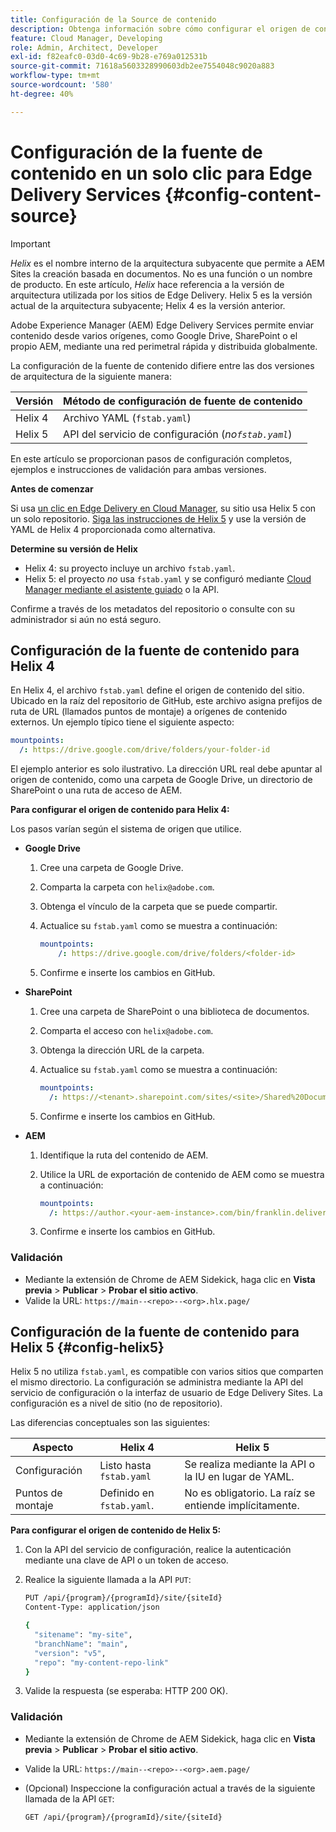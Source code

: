 ```yaml
---
title: Configuración de la Source de contenido
description: Obtenga información sobre cómo configurar el origen de contenido del sitio de Edge Delivery. Utilice fstab.yaml con la arquitectura Helix 4 o utilice el asistente guiado en Cloud Manager (o la API del servicio de configuración) con la arquitectura Helix 5.
feature: Cloud Manager, Developing
role: Admin, Architect, Developer
exl-id: f82eafc0-03d0-4c69-9b28-e769a012531b
source-git-commit: 71618a5603328990603db2ee7554048c9020a883
workflow-type: tm+mt
source-wordcount: '580'
ht-degree: 40%

---
```


# Configuración de la fuente de contenido en un solo clic para Edge Delivery Services {#config-content-source}

>[!IMPORTANT]
>
>*Helix* es el nombre interno de la arquitectura subyacente que permite a AEM Sites la creación basada en documentos. No es una función o un nombre de producto. En este artículo, *Helix* hace referencia a la versión de arquitectura utilizada por los sitios de Edge Delivery. Helix 5 es la versión actual de la arquitectura subyacente; Helix 4 es la versión anterior.

Adobe Experience Manager (AEM) Edge Delivery Services permite enviar contenido desde varios orígenes, como Google Drive, SharePoint o el propio AEM, mediante una red perimetral rápida y distribuida globalmente.

La configuración de la fuente de contenido difiere entre las dos versiones de arquitectura de la siguiente manera:

| Versión | Método de configuración de fuente de contenido |
| --- | --- |
| Helix 4 | Archivo YAML (`fstab.yaml`) |
| Helix 5 | API del servicio de configuración (*no`fstab.yaml`*) |

En este artículo se proporcionan pasos de configuración completos, ejemplos e instrucciones de validación para ambas versiones.

**Antes de comenzar**

Si usa [un clic en Edge Delivery en Cloud Manager](/help/implementing/cloud-manager/edge-delivery/create-edge-delivery-site.md##one-click-edge-delivery-site), su sitio usa Helix 5 con un solo repositorio. [Siga las instrucciones de Helix 5](#config-helix5) y use la versión de YAML de Helix 4 proporcionada como alternativa.

**Determine su versión de Helix**

* Helix 4: su proyecto incluye un archivo `fstab.yaml`.
* Helix 5: el proyecto *no* usa `fstab.yaml` y se configuró mediante [Cloud Manager mediante el asistente guiado](/help/implementing/cloud-manager/edge-delivery/add-edge-delivery-site.md) o la API.

Confirme a través de los metadatos del repositorio o consulte con su administrador si aún no está seguro.

## Configuración de la fuente de contenido para Helix 4

En Helix 4, el archivo `fstab.yaml` define el origen de contenido del sitio. Ubicado en la raíz del repositorio de GitHub, este archivo asigna prefijos de ruta de URL (llamados puntos de montaje) a orígenes de contenido externos. Un ejemplo típico tiene el siguiente aspecto:

```yaml
mountpoints:
  /: https://drive.google.com/drive/folders/your-folder-id
```

El ejemplo anterior es solo ilustrativo. La dirección URL real debe apuntar al origen de contenido, como una carpeta de Google Drive, un directorio de SharePoint o una ruta de acceso de AEM.

**Para configurar el origen de contenido para Helix 4:**

Los pasos varían según el sistema de origen que utilice.

* **Google Drive**

   1. Cree una carpeta de Google Drive.
   1. Comparta la carpeta con `helix@adobe.com`.
   1. Obtenga el vínculo de la carpeta que se puede compartir.
   1. Actualice su `fstab.yaml` como se muestra a continuación:

      ```yaml
      mountpoints: 
          /: https://drive.google.com/drive/folders/<folder-id>
      ```

   1. Confirme e inserte los cambios en GitHub.

* **SharePoint**

   1. Cree una carpeta de SharePoint o una biblioteca de documentos.
   1. Comparta el acceso con `helix@adobe.com`.
   1. Obtenga la dirección URL de la carpeta.
   1. Actualice su `fstab.yaml` como se muestra a continuación:

      ```yaml
      mountpoints:
        /: https://<tenant>.sharepoint.com/sites/<site>/Shared%20Documents/<folder>
      ```

   1. Confirme e inserte los cambios en GitHub.

* **AEM**

   1. Identifique la ruta del contenido de AEM.
   1. Utilice la URL de exportación de contenido de AEM como se muestra a continuación:

      ```yaml
      mountpoints:
        /: https://author.<your-aem-instance>.com/bin/franklin.delivery/<org>/<repo>/main
      ```

   1. Confirme e inserte los cambios en GitHub.

### Validación

* Mediante la extensión de Chrome de AEM Sidekick, haga clic en **Vista previa** > **Publicar** > **Probar el sitio activo**.
* Valide la URL: `https://main--<repo>--<org>.hlx.page/`

## Configuración de la fuente de contenido para Helix 5 {#config-helix5}

Helix 5 no utiliza `fstab.yaml`, es compatible con varios sitios que comparten el mismo directorio. La configuración se administra mediante la API del servicio de configuración o la interfaz de usuario de Edge Delivery Sites. La configuración es a nivel de sitio (no de repositorio).

Las diferencias conceptuales son las siguientes:

| Aspecto | Helix 4 | Helix 5 |
| --- | --- | --- |
| Configuración | Listo hasta `fstab.yaml` | Se realiza mediante la API o la IU en lugar de YAML. |
| Puntos de montaje | Definido en `fstab.yaml`. | No es obligatorio. La raíz se entiende implícitamente. |

**Para configurar el origen de contenido de Helix 5:**

1. Con la API del servicio de configuración, realice la autenticación mediante una clave de API o un token de acceso.
1. Realice la siguiente llamada a la API `PUT`:

   ```bash {.line-numbering}
   PUT /api/{program}/{programId}/site/{siteId}
   Content-Type: application/json
   
   {
     "sitename": "my-site",
     "branchName": "main",
     "version": "v5",
     "repo": "my-content-repo-link"
   }
   ```

1. Valide la respuesta (se esperaba: HTTP 200 OK).

### Validación

* Mediante la extensión de Chrome de AEM Sidekick, haga clic en **Vista previa** > **Publicar** > **Probar el sitio activo**.
* Valide la URL: `https://main--<repo>--<org>.aem.page/`
* (Opcional) Inspeccione la configuración actual a través de la siguiente llamada de la API `GET`:

  ```bash
  GET /api/{program}/{programId}/site/{siteId}
  ```
